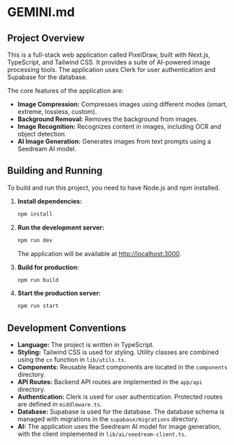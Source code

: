 # GEMINI.md

## Project Overview

This is a full-stack web application called PixelDraw, built with Next.js, TypeScript, and Tailwind CSS. It provides a suite of AI-powered image processing tools. The application uses Clerk for user authentication and Supabase for the database.

The core features of the application are:

*   **Image Compression:** Compresses images using different modes (smart, extreme, lossless, custom).
*   **Background Removal:** Removes the background from images.
*   **Image Recognition:** Recognizes content in images, including OCR and object detection.
*   **AI Image Generation:** Generates images from text prompts using a Seedream AI model.

## Building and Running

To build and run this project, you need to have Node.js and npm installed.

1.  **Install dependencies:**
    ```bash
    npm install
    ```

2.  **Run the development server:**
    ```bash
    npm run dev
    ```
    The application will be available at [http://localhost:3000](http://localhost:3000).

3.  **Build for production:**
    ```bash
    npm run build
    ```

4.  **Start the production server:**
    ```bash
    npm run start
    ```

## Development Conventions

*   **Language:** The project is written in TypeScript.
*   **Styling:** Tailwind CSS is used for styling. Utility classes are combined using the `cn` function in `lib/utils.ts`.
*   **Components:** Reusable React components are located in the `components` directory.
*   **API Routes:** Backend API routes are implemented in the `app/api` directory.
*   **Authentication:** Clerk is used for user authentication. Protected routes are defined in `middleware.ts`.
*   **Database:** Supabase is used for the database. The database schema is managed with migrations in the `supabase/migrations` directory.
*   **AI:** The application uses the Seedream AI model for image generation, with the client implemented in `lib/ai/seedream-client.ts`.
